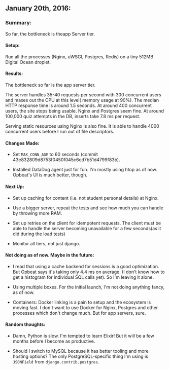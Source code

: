 ## January 20th, 2016: 

### Summary: 

So far, the bottleneck is theapp Server tier. 

#### Setup:

Run all the processes (Nginx, uWSGI, Postgres, Redis) on a tiny 512MB Digital Ocean droplet. 

#### Results: 

The bottleneck so far is the app server tier. 

The server handles 35-40 requests per second with 300 concurrent users and maxes out the CPU at this level( memory usage at 90%). The median HTTP response time is around 1.5 seconds. At around 400 concurrent users, the site stops being usable. Nginx and Postgres seem fine. At around 100,000 quiz attempts in the DB, inserts take 7.8 ms per request. 

Serving static resources using Nginx is also fine. It is able to handle 4000 concurrent users before I run out of file descriptors. 

#### Changes Made: 

* Set `MAX_CONN_AGE` to 60 seconds (commit 43e832809d8753f0450f045c6cd7b51d4799f83b). 

* Installed DataDog agent just for fun. I'm mostly using htop as of now. Opbeat's UI is much better, though. 

#### Next Up: 

* Set up caching for content (i.e. not student personal details) at Nginx. 

* Use a bigger server, repeat the tests and see how much you can handle by throwing more RAM. 

* Set up retries on the client for idempotent requests. The client must be able to handle the server becoming unavailable for a few seconds(as it did during the load tests)

* Monitor all tiers, not just django. 

#### Not doing as of now. Maybe in the future: 

* I read that using a cache backend for sessions is a good optimization. But Opbeat says it's taking only 4.4 ms on average. (I don't know how to get a histogram for individual SQL calls yet). So I'm leaving it alone.

* Using multiple boxes. For the initial launch, I'm not doing anything fancy, as of now. 

* Containers: Docker linking is a pain to setup and the ecosystem is moving fast. I don't want to use Docker for Nginx, Postgres and other processes which don't change much. But for app servers, sure. 
 
#### Random thoughts: 

* Damn, Python is slow. I'm tempted to learn Elixir! But it will be a few months before I become as productive.

* Should I switch to MySQL because it has better tooling and more hosting options? The only PostgreSQL-specific thing I'm using is `JSONField` from `django.contrib.postgres`. 
